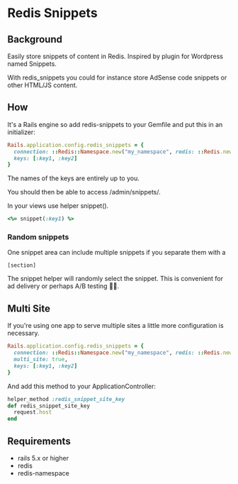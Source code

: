 # Redis Snippets

## Background

Easily store snippets of content in Redis. Inspired by plugin for Wordpress
named Snippets.

With redis_snippets you could for instance store AdSense code snippets or
other HTML/JS content.

## How

It's a Rails engine so add redis-snippets to your Gemfile and put this in an
initializer:

``` ruby
Rails.application.config.redis_snippets = {
  connection: ::Redis::Namespace.new("my_namespace", redis: ::Redis.new),
  keys: [:key1, :key2]
}
```

The names of the keys are entirely up to you.

You should then be able to access /admin/snippets/.

In your views use helper snippet().

``` ruby
<%= snippet(:key1) %>
```

### Random snippets

One snippet area can include multiple snippets if you separate them with a

```
[section]
```

The snippet helper will randomly select the snippet. This is convenient for ad
delivery or perhaps A/B testing 🤷‍♂.

## Multi Site

If you're using one app to serve multiple sites a little more configuration is necessary.

``` ruby
Rails.application.config.redis_snippets = {
  connection: ::Redis::Namespace.new("my_namespace", redis: ::Redis.new),
  multi_site: true,
  keys: [:key1, :key2]
}
```

And add this method to your ApplicationController:

``` ruby
helper_method :redis_snippet_site_key
def redis_snippet_site_key
  request.host
end
```

## Requirements

* rails 5.x or higher
* redis
* redis-namespace
